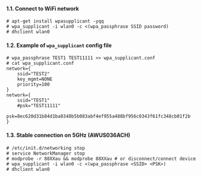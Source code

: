 #### 1.1. Connect to WiFi network
```
# apt-get install wpasupplicant -yqq
# wpa_supplicant -i wlan0 -c <(wpa_passphrase SSID password)
# dhclient wlan0
```


#### 1.2. Example of `wpa_supplicant` config file
```
# wpa_passphrase TEST1 TEST11111 >> wpa_supplicant.conf
# cat wpa_supplicant.conf
network={
    ssid="TEST2"
    key_mgmt=NONE
    priority=100
}
network={
	ssid="TEST1"
	#psk="TEST11111"
	psk=8ec620d31b84d1ba0348b5b083abf4ef955a488bf956c0343f61fc348cb01f2b
}
```


#### 1.3. Stable connection on 5GHz (AWUS036ACH)
```
# /etc/init.d/networking stop
# service NetworkManager stop
# modprobe -r 88XXau && modprobe 88XXau # or disconnect/connect device
# wpa_supplicant -i wlan0 -c <(wpa_passphrase <SSID> <PSK>)
# dhclient wlan0
```

